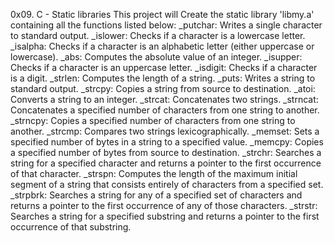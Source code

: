 0x09. C - Static libraries
This project will Create the static library 'libmy.a' containing all the functions listed below:
_putchar: Writes a single character to standard output.
_islower: Checks if a character is a lowercase letter.
_isalpha: Checks if a character is an alphabetic letter (either uppercase or lowercase).
_abs: Computes the absolute value of an integer.
_isupper: Checks if a character is an uppercase letter.
_isdigit: Checks if a character is a digit.
_strlen: Computes the length of a string.
_puts: Writes a string to standard output.
_strcpy: Copies a string from source to destination.
_atoi: Converts a string to an integer.
_strcat: Concatenates two strings.
_strncat: Concatenates a specified number of characters from one string to another.
_strncpy: Copies a specified number of characters from one string to another.
_strcmp: Compares two strings lexicographically.
_memset: Sets a specified number of bytes in a string to a specified value.
_memcpy: Copies a specified number of bytes from source to destination.
_strchr: Searches a string for a specified character and returns a pointer to the first occurrence of that character.
_strspn: Computes the length of the maximum initial segment of a string that consists entirely of characters from a specified set.
_strpbrk: Searches a string for any of a specified set of characters and returns a pointer to the first occurrence of any of those characters.
_strstr: Searches a string for a specified substring and returns a pointer to the first occurrence of that substring.
